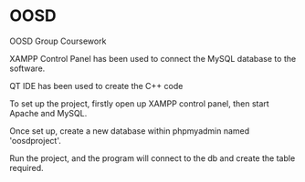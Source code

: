 # OOSD
OOSD Group Coursework

XAMPP Control Panel has been used to connect the MySQL database to the software.

QT IDE has been used to create the C++ code

To set up the project, firstly open up XAMPP control panel, then start Apache and MySQL.

Once set up, create a new database within phpmyadmin named 'oosdproject'.

Run the project, and the program will connect to the db and create the table required.

